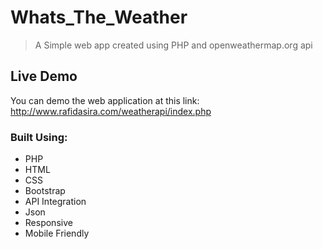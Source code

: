 # Whats_The_Weather

> A Simple web app created using  PHP and openweathermap.org api

## Live Demo

You can demo the web application at this link: http://www.rafidasira.com/weatherapi/index.php

### Built Using:

* PHP
* HTML
* CSS
* Bootstrap
* API Integration
* Json
* Responsive
* Mobile Friendly


